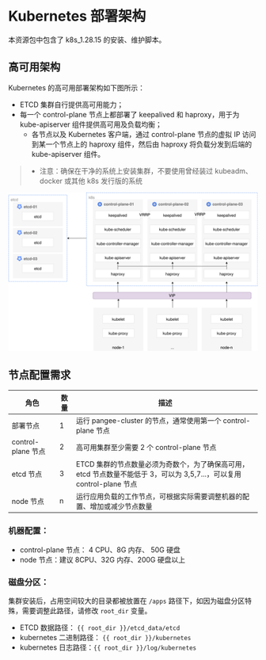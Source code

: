# Kubernetes 部署架构

本资源包中包含了 k8s_1.28.15 的安装、维护脚本。

## 高可用架构

Kubernetes 的高可用部署架构如下图所示：

- ETCD 集群自行提供高可用能力；
- 每一个 control-plane 节点上都部署了 keepalived 和 haproxy，用于为 kube-apiserver 组件提供高可用及负载均衡；
  - 各节点以及 Kubernetes 客户端，通过 control-plane 节点的虚拟 IP 访问到某一个节点上的 haproxy 组件，然后由 haproxy 将负载分发到后端的 kube-apiserver 组件。

> - 注意：确保在干净的系统上安装集群，不要使用曾经装过 kubeadm、docker 或其他 k8s 发行版的系统

![architecture](./README.assets/k8s-install.drawio.svg)

## 节点配置需求

| 角色               | 数量 | 描述                                                                                                                   |
| ------------------ | ---- | ---------------------------------------------------------------------------------------------------------------------- |
| 部署节点           | 1    | 运行 pangee-cluster 的节点，通常使用第一个 control-plane 节点                                                          |
| control-plane 节点 | 2    | 高可用集群至少需要 2 个 control-plane 节点                                                                             |
| etcd 节点          | 3    | ETCD 集群的节点数量必须为奇数个，为了确保高可用，etcd 节点数量不能低于 3，可以为 3,5,7...，可以复用 control-plane 节点 |
| node 节点          | n    | 运行应用负载的工作节点，可根据实际需要调整机器的配置、增加或减少节点数量                                               |

### 机器配置：

- control-plane 节点： 4 CPU、8G 内存、 50G 硬盘
- node 节点：建议 8CPU、32G 内存、200G 硬盘以上

### 磁盘分区：

集群安装后，占用空间较大的目录都被放置在 `/apps` 路径下，如因为磁盘分区特殊，需要调整此路径，请修改 `root_dir` 变量。

- ETCD 数据路径： `{{ root_dir }}/etcd_data/etcd`
- kubernetes 二进制路径： `{{ root_dir }}/kubernetes`
- kubernetes 日志路径：`{{ root_dir }}/log/kubernetes`
